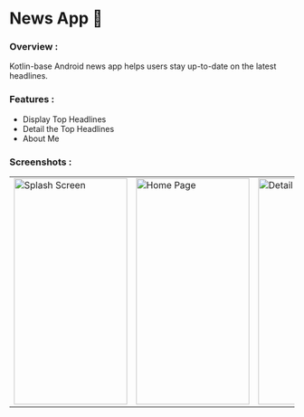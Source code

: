 # News App 📰

### Overview :
Kotlin-base Android news app helps users stay up-to-date on the latest headlines.

### Features :
* Display Top Headlines
* Detail the Top Headlines
* About Me

### Screenshots :
<table align="center">
 <tr>
  <td><img src="https://github.com/reipai/NewsApp/blob/Master/screenshots/SplashScreen.jpg" alt="Splash Screen" style="width:200px;height:400px;"></td>
  <td><img src="https://github.com/reipai/NewsApp/blob/Master/screenshots/HomePage.jpg" alt="Home Page" style="width:200px;height:400px;"></td>
  <td><img src="https://github.com/reipai/NewsApp/blob/Master/screenshots/DetailHomePage.jpg" alt="Detail News" style="width:200px;height:400px;"></td>
  <td><img src="https://github.com/reipai/NewsApp/blob/Master/screenshots/AboutPage.jpg" alt="About Me" style="width:200px;height:400px;"></td>
 </tr>
</table>
